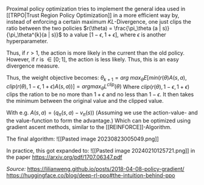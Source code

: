 Proximal policy optimization tries to implement the general idea used in [[TRPO|Trust Region Policy Optimization]] in a more efficient way by, instead of enforcing a certain maximum $KL$-Divergence, one just clips the ratio between the two policies $r(\theta) = \frac{\pi_\theta (a | s)} {\pi_\theta^{k}(a | s)}$ to a value $[1 - \epsilon, 1 + \epsilon]$, where $\epsilon$ is another hyperparameter. 

Thus, if $r > 1$, the action is more likely in the current than the old policy. However, if $r$ is $\in [0; 1]$, the action is less likely. Thus, this is an easy divergence measure.

Thus, the weight objective becomes:
$\theta_{k + 1} = arg \; max_\theta E [min( r(\theta) A(s, a)   , clip (r(\theta), 1 - \epsilon, 1 + \epsilon) A(s, a)   )] = argmax_\theta L^{clip} (\theta)$
Where $clip (r(\theta), 1 - \epsilon, 1 + \epsilon)$ clips the ration to be no more than $1 + \epsilon$ and no less than $1 - \epsilon$. It then takes the minimum between the original value and the clipped value.

With e.g. $A(s, a) = (q_\pi (s,a) - v_\pi(s))$
(Assuming we use the action-value- and the value-function to form the advantage.)
Which can be optimized using gradient ascent methods, similar to the [[REINFORCE]]-Algorithm.

The final algorithm:
![[Pasted image 20230823005049.png]]

In practice, this got expanded to:
![[Pasted image 20240210125721.png]]
in the paper
https://arxiv.org/pdf/1707.06347.pdf



*Source:* https://lilianweng.github.io/posts/2018-04-08-policy-gradient/
https://huggingface.co/blog/deep-rl-ppo#the-intuition-behind-ppo
